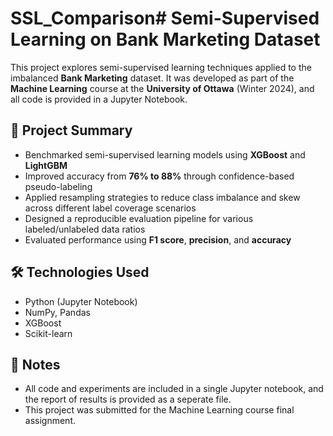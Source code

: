 # SSL_Comparison# Semi-Supervised Learning on Bank Marketing Dataset

This project explores semi-supervised learning techniques applied to the imbalanced **Bank Marketing** dataset. It was developed as part of the **Machine Learning** course at the **University of Ottawa** (Winter 2024), and all code is provided in a Jupyter Notebook.

## 🧠 Project Summary
- Benchmarked semi-supervised learning models using **XGBoost** and **LightGBM**
- Improved accuracy from **76% to 88%** through confidence-based pseudo-labeling
- Applied resampling strategies to reduce class imbalance and skew across different label coverage scenarios
- Designed a reproducible evaluation pipeline for various labeled/unlabeled data ratios
- Evaluated performance using **F1 score**, **precision**, and **accuracy**

## 🛠 Technologies Used
- Python (Jupyter Notebook)
- NumPy, Pandas
- XGBoost
- Scikit-learn

## 📁 Notes
- All code and experiments are included in a single Jupyter notebook, and the report of results is provided as a seperate file.
- This project was submitted for the Machine Learning course final assignment.
